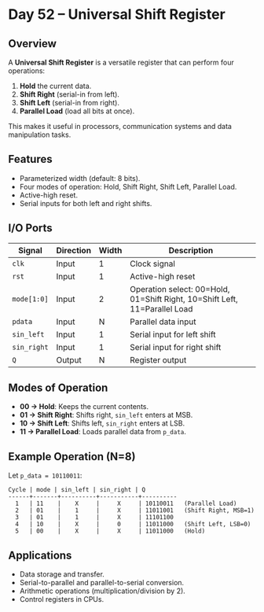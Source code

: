 # Day 52 – Universal Shift Register

##  Overview

A **Universal Shift Register** is a versatile register that can perform four operations:

1. **Hold** the current data.
2. **Shift Right** (serial-in from left).
3. **Shift Left** (serial-in from right).
4. **Parallel Load** (load all bits at once).

This makes it useful in processors, communication systems and data manipulation tasks.

## Features

* Parameterized width (default: 8 bits).
* Four modes of operation: Hold, Shift Right, Shift Left, Parallel Load.
* Active-high reset.
* Serial inputs for both left and right shifts.

## I/O Ports

| Signal      | Direction | Width | Description                                                                |
| ----------- | --------- | ----- | -------------------------------------------------------------------------- |
| `clk`       | Input     | 1     | Clock signal                                                               |
| `rst`       | Input     | 1     | Active-high reset                                                          |
| `mode[1:0]` | Input     | 2     | Operation select: 00=Hold, 01=Shift Right, 10=Shift Left, 11=Parallel Load |
| `pdata`     | Input     | N     | Parallel data input                                                        |
| `sin_left`  | Input     | 1     | Serial input for left shift                                                |
| `sin_right` | Input     | 1     | Serial input for right shift                                               |
| `Q`         | Output    | N     | Register output                                                            |


##  Modes of Operation

* **00 → Hold**: Keeps the current contents.
* **01 → Shift Right**: Shifts right, `sin_left` enters at MSB.
* **10 → Shift Left**: Shifts left, `sin_right` enters at LSB.
* **11 → Parallel Load**: Loads parallel data from `p_data`.

##  Example Operation (N=8)

Let `p_data = 10110011`:

```
Cycle | mode | sin_left | sin_right | Q
------+-------+----------+-----------+----------
  1   | 11    |    X     |     X     | 10110011   (Parallel Load)
  2   | 01    |    1     |     X     | 11011001   (Shift Right, MSB=1)
  3   | 01    |    1     |     X     | 11101100
  4   | 10    |    X     |     0     | 11011000   (Shift Left, LSB=0)
  5   | 00    |    X     |     X     | 11011000   (Hold)
```


##  Applications

* Data storage and transfer.
* Serial-to-parallel and parallel-to-serial conversion.
* Arithmetic operations (multiplication/division by 2).
* Control registers in CPUs.
